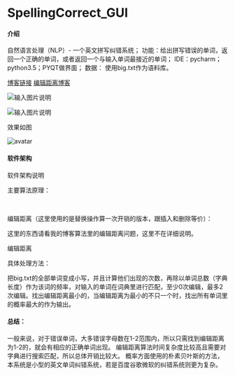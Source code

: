 # SpellingCorrect_GUI

#### 介绍
自然语言处理（NLP）- 一个英文拼写纠错系统；
功能：给出拼写错误的单词，返回一个正确的单词，或者返回一个与输入单词最接近的单词；
IDE：pycharm；python3.5；PYQT做界面；
数据：
使用big.txt作为语料库。

[博客链接](https://blog.csdn.net/bensonrachel/article/details/85128735)
[编辑距离博客](https://blog.csdn.net/bensonrachel/article/details/78387389)

![输入图片说明](https://images.gitee.com/uploads/images/2021/0314/213725_c4efe2d4_8773742.png "屏幕截图.png")


![输入图片说明](https://images.gitee.com/uploads/images/2021/0314/213743_5341f85a_8773742.png "屏幕截图.png")


效果如图

![avatar](https://img-blog.csdnimg.cn/201812201729553.png?x-oss-process=image/watermark,type_ZmFuZ3poZW5naGVpdGk,shadow_10,text_aHR0cHM6Ly9ibG9nLmNzZG4ubmV0L2JlbnNvbnJhY2hlbA==,size_16,color_FFFFFF,t_70)



#### 软件架构
软件架构说明


主要算法原理：

 

编辑距离（这里使用的是替换操作算一次开销的版本，跟插入和删除等价）：

这里的东西请看我的博客算法里的编辑距离问题，这里不在详细说明。

编辑距离

具体处理方法：

把big.txt的全部单词变成小写，并且计算他们出现的次数，再除以单词总数（字典长度）作为该词的频率，对输入的单词在词典里进行匹配，至少0次编辑，最多2次编辑。找出编辑距离最小的，当编辑距离为最小的不只一个时，找出所有单词里的概率最大的作为输出。



#### 总结：

一般来说，对于错误单词，大多错误字母数在1-2范围内，所以只需找到编辑距离为1-2的，就会有相应的正确单词出现。
编辑距离算法时间复杂度比较高且需要对字典进行搜索匹配，所以总体开销比较大。
概率方面使用的朴素贝叶斯的方法，本系统是小型的英文单词纠错系统，若是百度谷歌微软的纠错系统则更为复杂。

